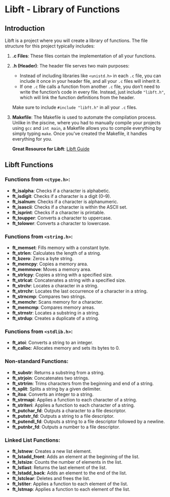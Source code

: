 
# Libft - Library of Functions

## Introduction
Libft is a project where you will create a library of functions. The file structure for this project typically includes:

1. **.c Files**: These files contain the implementation of all your functions.
2. **.h (Header)**: The header file serves two main purposes:
   - Instead of including libraries like `<unistd.h>` in each `.c` file, you can include it once in your header file, and all your `.c` files will inherit it.
   - If one `.c` file calls a function from another `.c` file, you don’t need to write the function’s code in every file. Instead, just include `"libft.h"`, which will link the function definitions from the header.

   Make sure to include `#include "libft.h"` in all your `.c` files.

3. **Makefile**: The Makefile is used to automate the compilation process. Unlike in the piscine, where you had to manually compile your projects using `gcc` and `int main`, a Makefile allows you to compile everything by simply typing `make`. Once you've created the Makefile, it handles everything for you.

   **Great Resource for Libft**: [Libft Guide](https://www.asidesigned.com/project-libft.html)

## Libft Functions

### Functions from `<ctype.h>`:
- **ft_isalpha**: Checks if a character is alphabetic.
- **ft_isdigit**: Checks if a character is a digit (0–9).
- **ft_isalnum**: Checks if a character is alphanumeric.
- **ft_isascii**: Checks if a character is within the ASCII set.
- **ft_isprint**: Checks if a character is printable.
- **ft_toupper**: Converts a character to uppercase.
- **ft_tolower**: Converts a character to lowercase.

### Functions from `<string.h>`:
- **ft_memset**: Fills memory with a constant byte.
- **ft_strlen**: Calculates the length of a string.
- **ft_bzero**: Zeros a byte string.
- **ft_memcpy**: Copies a memory area.
- **ft_memmove**: Moves a memory area.
- **ft_strlcpy**: Copies a string with a specified size.
- **ft_strlcat**: Concatenates a string with a specified size.
- **ft_strchr**: Locates a character in a string.
- **ft_strrchr**: Locates the last occurrence of a character in a string.
- **ft_strncmp**: Compares two strings.
- **ft_memchr**: Scans memory for a character.
- **ft_memcmp**: Compares memory areas.
- **ft_strnstr**: Locates a substring in a string.
- **ft_strdup**: Creates a duplicate of a string.

### Functions from `<stdlib.h>`:
- **ft_atoi**: Converts a string to an integer.
- **ft_calloc**: Allocates memory and sets its bytes to 0.

### Non-standard Functions:
- **ft_substr**: Returns a substring from a string.
- **ft_strjoin**: Concatenates two strings.
- **ft_strtrim**: Trims characters from the beginning and end of a string.
- **ft_split**: Splits a string by a given delimiter.
- **ft_itoa**: Converts an integer to a string.
- **ft_strmapi**: Applies a function to each character of a string.
- **ft_striteri**: Applies a function to each character of a string.
- **ft_putchar_fd**: Outputs a character to a file descriptor.
- **ft_putstr_fd**: Outputs a string to a file descriptor.
- **ft_putendl_fd**: Outputs a string to a file descriptor followed by a newline.
- **ft_putnbr_fd**: Outputs a number to a file descriptor.

### Linked List Functions:
- **ft_lstnew**: Creates a new list element.
- **ft_lstadd_front**: Adds an element at the beginning of the list.
- **ft_lstsize**: Counts the number of elements in the list.
- **ft_lstlast**: Returns the last element of the list.
- **ft_lstadd_back**: Adds an element to the end of the list.
- **ft_lstclear**: Deletes and frees the list.
- **ft_lstiter**: Applies a function to each element of the list.
- **ft_lstmap**: Applies a function to each element of the list.

